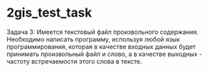 # 2gis_test_task
Задача 3:
Имеется текстовый файл произвольного содержания. Необходимо написать программу, используя любой язык программирования, которая в качестве входных данных будет принимать произвольный файл и слово, а в качестве выходных - частоту встречаемости этого слова в тексте.
